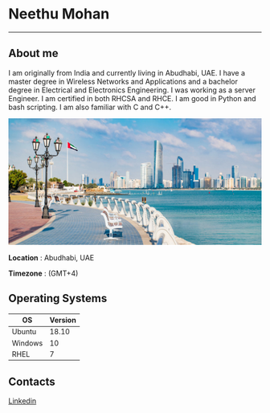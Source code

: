 # Neethu Mohan
  * * *
## About me
I am originally from India and currently living in Abudhabi, UAE. I have a master degree in Wireless Networks and Applications and a bachelor degree in Electrical and Electronics Engineering. I was working as a server Engineer. I am certified in both RHCSA and RHCE. I am good in Python and bash scripting. I am also familiar with C and C++.

![](images/MyCity.jpg)

**Location** :  Abudhabi, UAE

**Timezone** : (GMT+4)

## Operating Systems

OS | Version
---| --------
Ubuntu | 18.10
Windows | 10
RHEL |7

## Contacts

[Linkedin](https://www.linkedin.com/in/neethumohan/)









